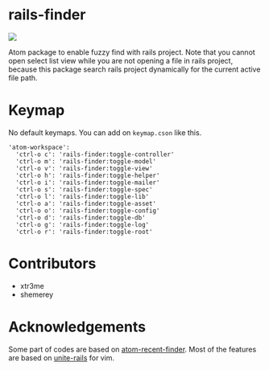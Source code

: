 # rails-finder
![](https://dl.dropboxusercontent.com/u/275354/g/bbf0e9e9ceddb003af3bdfa025729f8c.gif)

Atom package to enable fuzzy find with rails project.
Note that you cannot open select list view while you are not opening a file in rails project, because this package search rails project dynamically for the current active file path.

# Keymap
No default keymaps. You can add on `keymap.cson` like this.

```
'atom-workspace':
  'ctrl-o c': 'rails-finder:toggle-controller'
  'ctrl-o m': 'rails-finder:toggle-model'
  'ctrl-o v': 'rails-finder:toggle-view'
  'ctrl-o h': 'rails-finder:toggle-helper'
  'ctrl-o i': 'rails-finder:toggle-mailer'
  'ctrl-o s': 'rails-finder:toggle-spec'
  'ctrl-o l': 'rails-finder:toggle-lib'
  'ctrl-o a': 'rails-finder:toggle-asset'
  'ctrl-o o': 'rails-finder:toggle-config'
  'ctrl-o d': 'rails-finder:toggle-db'
  'ctrl-o g': 'rails-finder:toggle-log'
  'ctrl-o r': 'rails-finder:toggle-root'
```

# Contributors
- xtr3me
- shemerey

# Acknowledgements
Some part of codes are based on [atom-recent-finder](https://github.com/t9md/atom-recent-finder).
Most of the features are based on [unite-rails](https://github.com/basyura/unite-rails) for vim.
